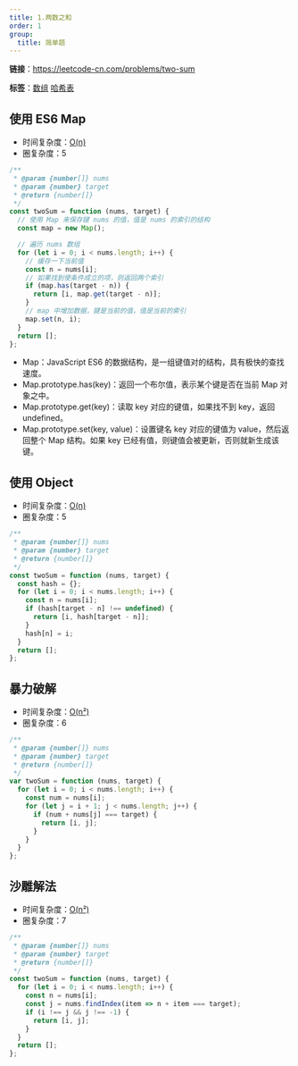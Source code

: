 ```yaml
---
title: 1.两数之和
order: 1
group:
  title: 简单题
---
```


**链接**：https://leetcode-cn.com/problems/two-sum

**标签**：<a href="https://leetcode.com/tag/array/"><Badge>数组</Badge></a> <a href="https://leetcode.com/tag/hash-table/"><Badge>哈希表</Badge></a>

## 使用 ES6 Map

- 时间复杂度：<a href="http://tny.im/Icdr9"><Badge>O(n)</Badge></a>
- 圈复杂度：<Badge>5</Badge>

```js
/**
 * @param {number[]} nums
 * @param {number} target
 * @return {number[]}
 */
const twoSum = function (nums, target) {
  // 使用 Map 来保存键 nums 的值，值是 nums 的索引的结构
  const map = new Map();

  // 遍历 nums 数组
  for (let i = 0; i < nums.length; i++) {
    // 缓存一下当前值
    const n = nums[i];
    // 如果找到使条件成立的项，则返回两个索引
    if (map.has(target - n)) {
      return [i, map.get(target - n)];
    }
    // map 中增加数据，键是当前的值，值是当前的索引
    map.set(n, i);
  }
  return [];
};
```

- Map：JavaScript ES6 的数据结构，是一组键值对的结构，具有极快的查找速度。
- Map.prototype.has(key)：返回一个布尔值，表示某个键是否在当前 Map 对象之中。
- Map.prototype.get(key)：读取 key 对应的键值，如果找不到 key，返回 undefined。
- Map.prototype.set(key, value)：设置键名 key 对应的键值为 value，然后返回整个 Map 结构。如果 key 已经有值，则键值会被更新，否则就新生成该键。

## 使用 Object

- 时间复杂度：<a href="http://tny.im/Icdr9"><Badge>O(n)</Badge></a>
- 圈复杂度：<Badge>5</Badge>

```js
/**
 * @param {number[]} nums
 * @param {number} target
 * @return {number[]}
 */
const twoSum = function (nums, target) {
  const hash = {};
  for (let i = 0; i < nums.length; i++) {
    const n = nums[i];
    if (hash[target - n] !== undefined) {
      return [i, hash[target - n]];
    }
    hash[n] = i;
  }
  return [];
};
```

## 暴力破解

- 时间复杂度：<a href="http://tny.im/Icdr9"><Badge>O(n²)</Badge></a>
- 圈复杂度：<Badge>6</Badge>

```js
/**
 * @param {number[]} nums
 * @param {number} target
 * @return {number[]}
 */
var twoSum = function (nums, target) {
  for (let i = 0; i < nums.length; i++) {
    const num = nums[i];
    for (let j = i + 1; j < nums.length; j++) {
      if (num + nums[j] === target) {
        return [i, j];
      }
    }
  }
};
```

## 沙雕解法

- 时间复杂度：<a href="http://tny.im/Icdr9"><Badge>O(n²)</Badge></a>
- 圈复杂度：<Badge>7</Badge>

```js
/**
 * @param {number[]} nums
 * @param {number} target
 * @return {number[]}
 */
const twoSum = function (nums, target) {
  for (let i = 0; i < nums.length; i++) {
    const n = nums[i];
    const j = nums.findIndex(item => n + item === target);
    if (i !== j && j !== -1) {
      return [i, j];
    }
  }
  return [];
};
```
